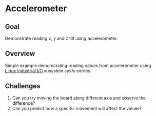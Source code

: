 # Accelerometer

## Goal

Demonstrate reading x, y and z tilt using accelerometer.

## Overview

Simple example demonstrating reading values from accelerometer using [Linux Industrial I/O](https://docs.kernel.org/driver-api/iio/index.html) susystem sysfs entries.

## Challenges

1. Can you try moving the board along different axis and observe the difference?
2. Can you predict how a specific movement will affect the values?
